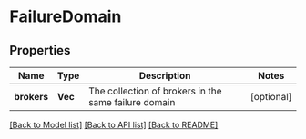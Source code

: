 # FailureDomain

## Properties

Name | Type | Description | Notes
------------ | ------------- | ------------- | -------------
**brokers** | **Vec<String>** | The collection of brokers in the same failure domain | [optional] 

[[Back to Model list]](../README.md#documentation-for-models) [[Back to API list]](../README.md#documentation-for-api-endpoints) [[Back to README]](../README.md)


